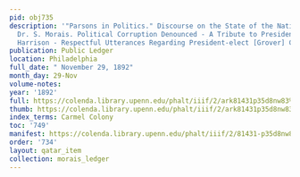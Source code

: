 ```yaml
---
pid: obj735
description: '"Parsons in Politics." Discourse on the State of the Nation, by Rev.
  Dr. S. Morais. Political Corruption Denounced - A Tribute to President [Benjamin]
  Harrison - Respectful Utterances Regarding President-elect [Grover] Cleveland.'
publication: Public Ledger
location: Philadelphia
full_date: " November 29, 1892"
month_day: 29-Nov
volume-notes:
year: '1892'
full: https://colenda.library.upenn.edu/phalt/iiif/2/ark81431p35d8nw83%2FSHA256E-s8796554--3b3df003ff5723590bce66d65c006b67185d1a7430a66608f4132f307419868d.jpeg/full/3500,/0/default.jpg
thumb: https://colenda.library.upenn.edu/phalt/iiif/2/ark81431p35d8nw83%2FSHA256E-s8796554--3b3df003ff5723590bce66d65c006b67185d1a7430a66608f4132f307419868d.jpeg/full/!200,200/0/default.jpg
index_terms: Carmel Colony
toc: '749'
manifest: https://colenda.library.upenn.edu/phalt/iiif/2/81431-p35d8nw83/manifest
order: '734'
layout: qatar_item
collection: morais_ledger
---
```

